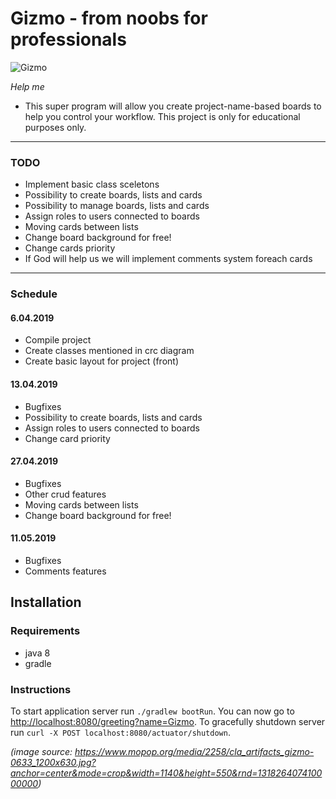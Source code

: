 # Gizmo - from noobs for professionals


![Gizmo](https://www.mopop.org/media/2258/cla_artifacts_gizmo-0633_1200x630.jpg?anchor=center&mode=crop&width=1140&height=550&rnd=131826407410000000)

*Help me*

* This super program will allow you create project-name-based boards to help you control your workflow. This project is only for educational purposes only.

<hr>

### TODO
* Implement basic class sceletons
* Possibility to create boards, lists and cards
* Possibility to manage boards, lists and cards
* Assign roles to users connected to boards
* Moving cards between lists
* Change board background for free!
* Change cards priority
* If God will help us we will implement comments system foreach cards
<hr>

### Schedule
#### 6.04.2019
* Compile project
* Create classes mentioned in crc diagram
* Create basic layout for project (front)
#### 13.04.2019
* Bugfixes
* Possibility to create boards, lists and cards
* Assign roles to users connected to boards
* Change card priority
#### 27.04.2019
* Bugfixes
* Other crud features
* Moving cards between lists
* Change board background for free!
#### 11.05.2019
* Bugfixes
* Comments features

## Installation

### Requirements
- java 8
- gradle

### Instructions
To start application server run `./gradlew bootRun`. You can now go to [http://localhost:8080/greeting?name=Gizmo](http://localhost:8080/greeting?name=Gizmo). To gracefully shutdown server run `curl -X POST localhost:8080/actuator/shutdown`.  


*(image source: https://www.mopop.org/media/2258/cla_artifacts_gizmo-0633_1200x630.jpg?anchor=center&mode=crop&width=1140&height=550&rnd=131826407410000000)*
